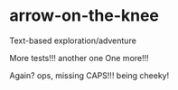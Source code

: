 # arrow-on-the-knee
Text-based exploration/adventure


More tests!!!
another one
One more!!!


Again?
ops, missing CAPS!!!
being cheeky!
